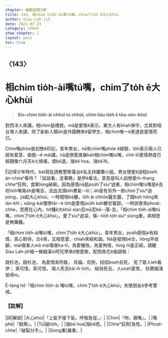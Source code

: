 ```yaml
---
chapter: 鹹酸甜第3冊
title: 143. 相chim tio̍h-ài嘴tú嘴，chim了to̍h ē大心khùi
author: Siau Lah-jih
date: 2021-07-23
category: chheh
show_chapter: 1
layout: post
toc: true
---
```


## 〈143〉
# 相chim tio̍h-ài嘴tú嘴，chim了to̍h ē大心khùi
> **Sio-chim tio̍h-ài chhùi tú chhùi, chim liáu tio̍h ē tōa-sim-khùi**
 
對西洋人來講，相chim是禮貌，mā是愛情ê表示。東方人有khah保守，尤其對咱台灣人來講，除了新新人類a̍h是外國轉來ê留學生，相chim唯一ê表達是愛情而已。

Chim嘴phóe是初戀ê印記，青年男女，nā有chim嘴phóe ê經驗，to̍h表示兩人已經有愛意，做戲--ê mài講，nā是戀愛進展kah相chim嘴tú嘴，chit-lō愛情熱度已經親像六月天ê火燒埔，燒bē退，潑bē hoa，潑bē冷。

Ē記得少年時代，bat寫批請教警察電台ê名主持羅蘭小姐，男女戀愛ê過程boeh án-chóaⁿ看待？『談談看，走著瞧』是伊ê看法，意思是叫人談戀愛m̄-thang chheⁿ狂狗，食緊lòng破碗，因為感情nā是poa̍h了siuⁿ過重，相chim嘴tú嘴是ē去咬tio̍h嘴脣a̍h是嘴舌，流血流滴to̍h費氣--lò͘；a̍h是有另外一款chim了siuⁿ過pōng，jiá起大心khùi，一時間喘bē離，to̍h ài chhōe醫生醫，了錢koh hông笑iàn-khì；siāng-kài悽慘tāi--ê to̍h是愛情poa̍h kah糖甘蜜甜，一時誤會來phoat-chhe，怨慼在心內，hit種ê大khùi sian忍mā忍bē--落-去，「相chim tio̍h-ài嘴tú嘴，chim了to̍h ē大心khùi」，愛了siuⁿ過深，傷--tio̍h to̍h siuⁿ siong重，病相思是無藥醫。

「相chim tio̍h-ài嘴tú嘴，chim了to̍h ē大心khùi」，青年男女，poa̍h感情ài有純情，真心對待，合ē來，互相意愛，chiah來結和諧。Nā是發現bē合，liōng早收腳，mài傷害人mā mài傷害ka-tī，為愛犧牲，為愛殉情，lóng m̄是正經。請聽Siau Lah-jih唱一條細漢ùi阿兄學來ê戀愛歌，配雨夜花ê曲調唱：

跳杉池，跳杉池，
為愛情來所致，
烏貓、烏狗，招招boeh去死，
死了眾人leh看伊；
真可惜，真可惜，
兩人死去kài m̄ tio̍h，
結局死去，人soah愛笑，
枉費細漢爸母io。

Ē-tàng hō͘「相chim tio̍h-ài 嘴tú嘴，chim了to̍h ē大心khùi」失戀朋友ê參考警戒。

 
### 【註解】

|詞|解說|
|大心khùi|『上氣不接下氣，呼吸急促。』|
|Chim|『吻，親嘴』。|
|嘴phé|『臉頰』。|
|Tú|碰tio̍h。|
|潑bē hoa|潑bē熄。|
|Chheⁿ狂狗|急性。|
|Phoat-chhe|『破裂分手』。|
|Siong重|嚴重。|
